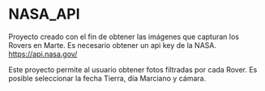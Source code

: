 # NASA_API

Proyecto creado con el fin de obtener las imágenes que capturan los Rovers en Marte.
Es necesario obtener un api key de la NASA.
https://api.nasa.gov/

Este proyecto permite al usuario obtener fotos filtradas por cada Rover. 
Es posible seleccionar la fecha Tierra,  día Marciano y cámara.
